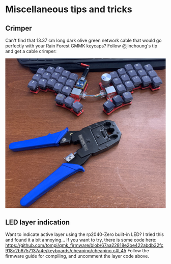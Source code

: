 Miscellaneous tips and tricks
============================


## Crimper

Can't find that 13.37 cm long dark olive green network cable that would go
perfectly with your Rain Forest GMMK keycaps? Follow @jinchoung's tip and get a
cable crimper:

![Cable crimper](images/tips/crimper.jpg)

## LED layer indication

Want to indicate active layer using the rp2040-Zero built-in LED?
I tried this and found it a bit annoying... If you want to try, there
is some code here: https://github.com/tompi/qmk_firmware/blob/67aa22818e2be422abdb32fc918c2b6757137a4e/keyboards/cheapino/cheapino.c#L45
Follow the firmware guide for compiling, and uncomment the layer code above.

